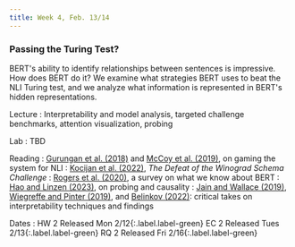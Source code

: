 ```yaml
---
title: Week 4, Feb. 13/14
---
```


### Passing the Turing Test?

BERT's ability to identify relationships between sentences is impressive. How does BERT do it? We examine what strategies BERT uses to beat the NLI Turing test, and we analyze what information is represented in BERT's hidden representations.

Lecture
: Interpretability and model analysis, targeted challenge benchmarks, attention visualization, probing

Lab
: TBD

Reading
: [Gurungan et al. (2018)](https://aclanthology.org/N18-2017/) and [McCoy et al. (2019)](https://arxiv.org/abs/1902.01007), on gaming the system for NLI
: [Kocijan et al. (2022)](https://arxiv.org/abs/2201.02387), _The Defeat of the Winograd Schema Challenge_
: [Rogers et al. (2020)](https://arxiv.org/abs/2002.12327), a survey on what we know about BERT
: [Hao and Linzen (2023)](https://arxiv.org/abs/2310.15151), on probing and causality 
: [Jain and Wallace (2019)](https://arxiv.org/abs/1902.10186), [Wiegreffe and Pinter (2019)](https://arxiv.org/abs/1908.04626), and [Belinkov (2022)](https://aclanthology.org/2022.cl-1.7/): critical takes on interpretability techniques and findings

Dates
: <span>HW 2 Released Mon 2/12</span>{:.label.label-green} <span>EC 2 Released Tues 2/13</span>{:.label.label-green} <span>RQ 2 Released Fri 2/16</span>{:.label.label-green}